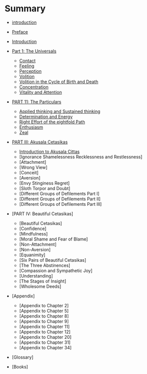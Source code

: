 # Summary

* [introduction](README.md)
* [Preface](preface.md)
* [Introduction](introduction.md)

* [Part 1: The Universals](universals.md)
   * [Contact](contact.md)
   * [Feeling](feeling.md)
   * [Perception](perception.md)
   * [Volition](volition.md)
   * [Volition in the Cycle of Birth and Death](cycle.md)
   * [Concentration](concentration.md)
   * [Vitality and Attention](vitality.md)
   
* [PART 11: The Particulars](particulars.md)
   * [Applied thinking and Sustained thinking](thinking.md)
   * [Determination and Energy](energy.md)
   * [Right Effort of the eightfold Path](path.md)
   * [Enthusiasm](enthusiasm.md)
   * [Zeal](zeal.md)
   
* [PART III: Akusala Cetasikas](akusala.md)
    *  [Introduction to Akusala Cittas](akusalintro)
    *  [Ignorance Shamelessness Recklessness and Restlessness]
    *  [Attachment]
    *  [Wrong View]
    *  [Conceit]
    *  [Aversion]
    *  [Envy Stinginess Regret]
    *  [Sloth Torpor and Doubt]
    *  [Different Groups of Defilements Part I]
    *  [Different Groups of Defilements Part II]
    *  [Different Groups of Defilements Part III]

* [PART IV: Beautiful Cetasikas]
    *  [Beautiful Cetasikas]
    *  [Confidence]
    *  [Mindfulness]
    *  [Moral Shame and Fear of Blame]
    *  [Non-Attachment]
    *  [Non-Aversion]
    *  [Equanimity]
    *  [Six Pairs of Beautiful Cetasikas]
    *  [The Three Abstinences]
    *  [Compassion and Sympathetic Joy]
    *  [Understanding]
    *  [The Stages of Insight]
    *  [Wholesome Deeds]
    
* [Appendix]
    *  [Appendix to Chapter 2]
    *  [Appendix to Chapter 5]
    *  [Appendix to Chapter 8]
    *  [Appendix to Chapter 9]
    *  [Appendix to Chapter 11]
    *  [Appendix to Chapter 12]
    *  [Appendix to Chapter 20]
    *  [Appendix to Chapter 31]
    *  [Appendix to Chapter 34]
*  [Glossary]
*  [Books]

